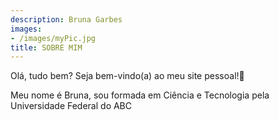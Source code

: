 ```yaml
---
description: Bruna Garbes
images:
- /images/myPic.jpg
title: SOBRE MIM
---
```



Olá, tudo bem? Seja bem-vindo(a) ao meu site pessoal!:wave:

Meu nome é Bruna, sou formada em Ciência e Tecnologia pela Universidade Federal do ABC